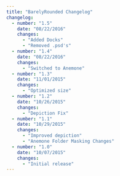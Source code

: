 ```yaml
---
title: "BarelyRounded Changelog"
changelog:
  - number: "1.5"
    date: "08/22/2016"
    changes:
      - "Added Docks"
      - "Removed .psd's"
  - number: "1.4"
    date: "08/22/2016"
    changes:
      - "Switched to Anemone"
  - number: "1.3"
    date: "11/01/2015"
    changes:
      - "Optimized size"
  - number: "1.2"
    date: "10/26/2015"
    changes:
      - "Depiction Fix"
  - number: "1.1"
    date: "10/29/2015"
    changes:
      - "Improved depiction"
      - "Anemone Folder Masking Changes"
  - number: "1.0"
    date: "10/07/2015"
    changes:
      - "Initial release"
---
```

